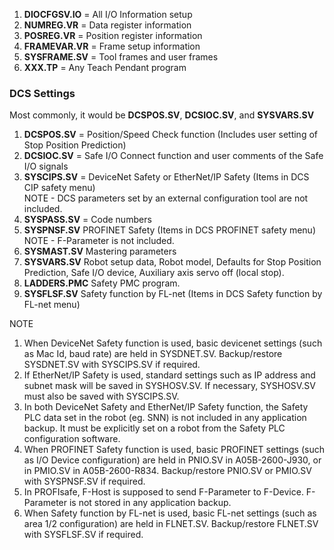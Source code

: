 1. **DIOCFGSV.IO** = All I/O Information setup
2. **NUMREG.VR** = Data register information
3. **POSREG.VR** = Position register information
4. **FRAMEVAR.VR** = Frame setup information
5. **SYSFRAME.SV** = Tool frames and user frames
6. **XXX.TP** = Any Teach Pendant program

### DCS Settings

Most commonly, it would be **DCSPOS.SV**, **DCSIOC.SV**, and **SYSVARS.SV**

1. **DCSPOS.SV** = Position/Speed Check function (Includes user setting of Stop Position Prediction)
2. **DCSIOC.SV** = Safe I/O Connect function and user comments of the Safe I/O signals
3. **SYSCIPS.SV** = DeviceNet Safety or EtherNet/IP Safety (Items in DCS CIP safety menu)  
	NOTE - DCS parameters set by an external configuration tool are not included.
4. **SYSPASS.SV** = Code numbers
5. **SYSPNSF.SV** PROFINET Safety (Items in DCS PROFINET safety menu)  
	NOTE - F-Parameter is not included.
6. **SYSMAST.SV** Mastering parameters
7. **SYSVARS.SV** Robot setup data, Robot model, Defaults for Stop Position Prediction, Safe I/O device, Auxiliary axis servo off (local stop).
8. **LADDERS.PMC** Safety PMC program.
9. **SYSFLSF.SV** Safety function by FL-net (Items in DCS Safety function by FL-net menu)

NOTE  
1. When DeviceNet Safety function is used, basic devicenet settings (such as Mac   Id, baud rate) are held in SYSDNET.SV. Backup/restore SYSDNET.SV with SYSCIPS.SV if required.  
2. If EtherNet/IP Safety is used, standard settings such as IP address and subnet  mask will be saved in SYSHOSV.SV. If necessary, SYSHOSV.SV must also be saved with SYSCIPS.SV.  
3. In both DeviceNet Safety and EtherNet/IP Safety function, the Safety PLC data set in the robot (eg. SNN) is not included in any application backup. It must be explicitly set on a robot from the Safety PLC configuration software.  
4. When PROFINET Safety function is used, basic PROFINET settings (such as I/O Device configuration) are held in PNIO.SV in A05B-2600-J930, or in PMIO.SV in A05B-2600-R834. Backup/restore PNIO.SV or PMIO.SV with SYSPNSF.SV if required.  
5. In PROFIsafe, F-Host is supposed to send F-Parameter to F-Device. F-Parameter is not stored in any application backup.  
6. When Safety function by FL-net is used, basic FL-net settings (such as area 1/2 configuration) are held in FLNET.SV. Backup/restore FLNET.SV with SYSFLSF.SV if required.